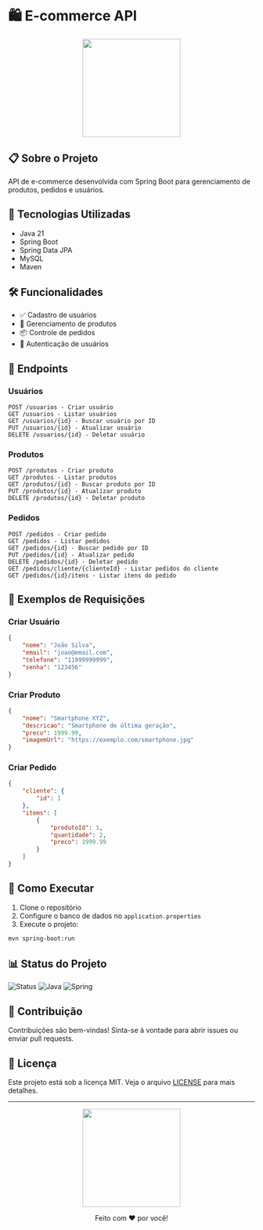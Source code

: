 # 🛍️ E-commerce API

<div align="center">
  <img src="https://media.giphy.com/media/3o7TKSjRrfIPjeiVyM/giphy.gif" width="200"/>
</div>

## 📋 Sobre o Projeto

API de e-commerce desenvolvida com Spring Boot para gerenciamento de produtos, pedidos e usuários.

## 🚀 Tecnologias Utilizadas

- Java 21
- Spring Boot
- Spring Data JPA
- MySQL
- Maven

## 🛠️ Funcionalidades

- ✅ Cadastro de usuários
- 🛒 Gerenciamento de produtos
- 📦 Controle de pedidos
- 🔐 Autenticação de usuários

## 📝 Endpoints

### Usuários
```
POST /usuarios - Criar usuário
GET /usuarios - Listar usuários
GET /usuarios/{id} - Buscar usuário por ID
PUT /usuarios/{id} - Atualizar usuário
DELETE /usuarios/{id} - Deletar usuário
```

### Produtos
```
POST /produtos - Criar produto
GET /produtos - Listar produtos
GET /produtos/{id} - Buscar produto por ID
PUT /produtos/{id} - Atualizar produto
DELETE /produtos/{id} - Deletar produto
```

### Pedidos
```
POST /pedidos - Criar pedido
GET /pedidos - Listar pedidos
GET /pedidos/{id} - Buscar pedido por ID
PUT /pedidos/{id} - Atualizar pedido
DELETE /pedidos/{id} - Deletar pedido
GET /pedidos/cliente/{clienteId} - Listar pedidos do cliente
GET /pedidos/{id}/itens - Listar itens do pedido
```

## 🎨 Exemplos de Requisições

### Criar Usuário
```json
{
    "nome": "João Silva",
    "email": "joao@email.com",
    "telefone": "11999999999",
    "senha": "123456"
}
```

### Criar Produto
```json
{
    "nome": "Smartphone XYZ",
    "descricao": "Smartphone de última geração",
    "preco": 1999.99,
    "imagemUrl": "https://exemplo.com/smartphone.jpg"
}
```

### Criar Pedido
```json
{
    "cliente": {
        "id": 1
    },
    "items": [
        {
            "produtoId": 1,
            "quantidade": 2,
            "preco": 1999.99
        }
    ]
}
```

## 🚀 Como Executar

1. Clone o repositório
2. Configure o banco de dados no `application.properties`
3. Execute o projeto:
```bash
mvn spring-boot:run
```

## 📊 Status do Projeto

![Status](https://img.shields.io/badge/Status-Em%20Desenvolvimento-yellow)
![Java](https://img.shields.io/badge/Java-17-blue)
![Spring](https://img.shields.io/badge/Spring%20Boot-3.1.0-green)

## 🤝 Contribuição

Contribuições são bem-vindas! Sinta-se à vontade para abrir issues ou enviar pull requests.

## 📄 Licença

Este projeto está sob a licença MIT. Veja o arquivo [LICENSE](LICENSE) para mais detalhes.

---

<div align="center">
  <img src="https://media.giphy.com/media/3o7TKSjRrfIPjeiVyM/giphy.gif" width="200"/>
  <p>Feito com ❤️ por você!</p>
</div>

